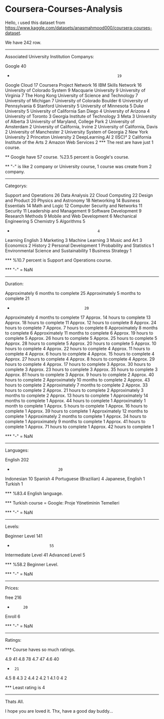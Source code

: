# Coursera-Courses-Analysis
Hello, ı used this dataset from https://www.kaggle.com/datasets/anasmahmood000/coursera-courses-dataset.

We have 242 row.

--------------------------------------------------------------------------------------------------------------------------------------------------------------

Associated University Institution Companys: 

Google                                                40
-                                                     19
Google Cloud                                          17
Coursera Project Network                              16
IBM Skills Network                                    16
University of Colorado System                          9
Macquarie University                                   9
University of Virginia                                 7
The Hong Kong University of Science and Technology     7
University of Michigan                                 7
University of Colorado Boulder                         6
University of Pennsylvania                             6
Stanford University                                    5
University of Minnesota                                5
Duke University                                        5
University of California San Diego                     4
University of Arizona                                  4
University of Toronto                                  3
Georgia Institute of Technology                        3
Meta                                                   3
University of Alberta                                  3
University of Maryland, College Park                   2
University of Amsterdam                                2
University of California, Irvine                       2
University of California, Davis                        2
University of Manchester                               2
University System of Georgia                           2
New York University                                    2
Princeton University                                   2
DeepLearning.AI                                        2
(ISC)²                                                 2
California Institute of the Arts                       2
Amazon Web Services                                    2
*** The rest are have just 1 course.

** Google have 57 course. %23.5 percent is Google's course.

** "-" is like 2 company or University course, 1 course was create from 2 company. 

--------------------------------------------------------------------------------------------------------------------------------------------------------------

Categorys:

Support and Operations                      26
Data Analysis                               22
Cloud Computing                             22
Design and Product                          20
Physics and Astronomy                       18
Networking                                  14
Business Essentials                         14
Math and Logic                              12
Computer Security and Networks              11
Security                                    11
Leadership and Management                    9
Software Development                         9
Research Methods                             9
Mobile and Web Development                   6
Mechanical Engineering                       5
Chemistry                                    5
Algorithms                                   5
-                                            4
Learning English                             3
Marketing                                    3
Machine Learning                             3
Music and Art                                3
Economics                                    2
History                                      2
Personal Development                         1
Probability and Statistics                   1
Environmental Science and Sustainability     1
Business Strategy                            1

*** %10.7 percent is Support and Operations course.

*** "-" = NaN

--------------------------------------------------------------------------------------------------------------------------------------------------------------

Duration:

Approximately 6 months to complete     25
Approximately 5 months to complete     21
-                                      20
Approximately 4 months to complete     17
Approx. 14 hours to complete           13
Approx. 18 hours to complete           11
Approx. 12 hours to complete            8
Approx. 24 hours to complete            7
Approx. 7 hours to complete             6
Approximately 8 months to complete      6
Approximately 11 months to complete     6
Approx. 19 hours to complete            5
Approx. 26 hours to complete            5
Approx. 25 hours to complete            5
Approx. 28 hours to complete            5
Approx. 20 hours to complete            5
Approx. 10 hours to complete            4
Approx. 22 hours to complete            4
Approx. 11 hours to complete            4
Approx. 6 hours to complete             4
Approx. 15 hours to complete            4
Approx. 27 hours to complete            4
Approx. 8 hours to complete             4
Approx. 29 hours to complete            4
Approx. 17 hours to complete            3
Approx. 30 hours to complete            3
Approx. 23 hours to complete            3
Approx. 35 hours to complete            3
Approx. 81 hours to complete            3
Approx. 9 hours to complete             2
Approx. 40 hours to complete            2
Approximately 10 months to complete     2
Approx. 43 hours to complete            2
Approximately 7 months to complete      2
Approx. 33 hours to complete            2
Approx. 21 hours to complete            2
Approximately 3 months to complete      2
Approx. 13 hours to complete            1
Approximately 14 months to complete     1
Approx. 44 hours to complete            1
Approximately 1 month to complete       1
Approx. 5 hours to complete             1
Approx. 16 hours to complete            1
Approx. 39 hours to complete            1
Approximately 12 months to complete     1
Approximately 2 months to complete      1
Approx. 34 hours to complete            1
Approximately 9 months to complete      1
Approx. 41 hours to complete            1
Approx. 71 hours to complete            1
Approx. 42 hours to complete            1

*** "-" = NaN

--------------------------------------------------------------------------------------------------------------------------------------------------------------

Languages:

English                   202
-                          20
Indonesian                 10
Spanish                     4
Portuguese (Brazilian)      4
Japanese, English           1
Turkish                     1

*** %83.4 English language. 

*** Turkish course = Google: Proje Yönetiminin Temelleri	

*** "-" = NaN

--------------------------------------------------------------------------------------------------------------------------------------------------------------

Levels:

Beginner Level        141
-                      55
Intermediate Level     41
Advanced Level          5

*** %58.2 Beginner Level. 

*** "-" = NaN

--------------------------------------------------------------------------------------------------------------------------------------------------------------

Prices:

free      216
-          20
Enroll      6

*** "-" = NaN

--------------------------------------------------------------------------------------------------------------------------------------------------------------

Ratings:

*** Course haves so much ratings. 

4.9    41
4.8    78
4.7    47
4.6    40
-      21
4.5     8
4.3     2
4.4     2
4.2     1
4.1     0
4       2

*** Least rating is 4 

--------------------------------------------------------------------------------------------------------------------------------------------------------------

Thats All. 

I hope you are loved it. Thx, have a good day buddy...
